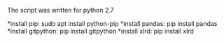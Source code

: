 The script was written for python 2.7

*install pip: sudo apt install python-pip
*install pandas: pip install pandas
*install gitpython: pip install gitpython
*install xlrd: pip install xlrd
